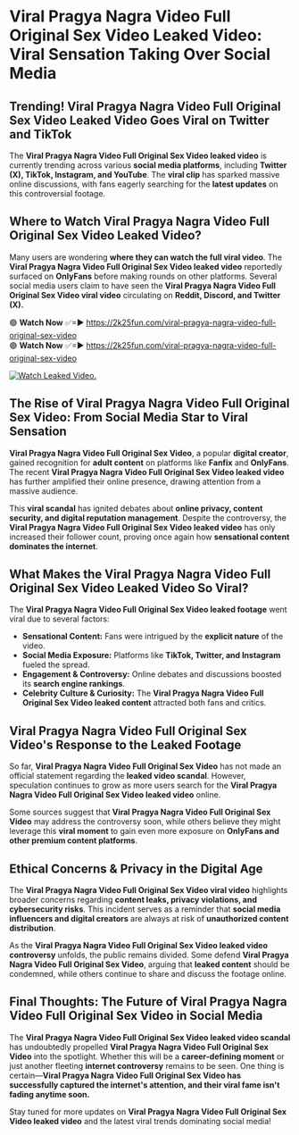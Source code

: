 # Viral Pragya Nagra Video Full Original Sex Video Leaked Video: Viral Sensation Taking Over Social Media

## **Trending! Viral Pragya Nagra Video Full Original Sex Video Leaked Video Goes Viral on Twitter and TikTok**
The **Viral Pragya Nagra Video Full Original Sex Video leaked video** is currently trending across various **social media platforms**, including **Twitter (X), TikTok, Instagram, and YouTube**. The **viral clip** has sparked massive online discussions, with fans eagerly searching for the **latest updates** on this controversial footage.

## **Where to Watch Viral Pragya Nagra Video Full Original Sex Video Leaked Video?**
Many users are wondering **where they can watch the full viral video**. The **Viral Pragya Nagra Video Full Original Sex Video leaked video** reportedly surfaced on **OnlyFans** before making rounds on other platforms. Several social media users claim to have seen the **Viral Pragya Nagra Video Full Original Sex Video viral video** circulating on **Reddit, Discord, and Twitter (X).**

🟢 **Watch Now** ✅=► https://2k25fun.com/viral-pragya-nagra-video-full-original-sex-video  
🟢 **Watch Now** ✅=► https://2k25fun.com/viral-pragya-nagra-video-full-original-sex-video  

[![Watch Leaked Video.](https://miro.medium.com/v2/resize:fit:828/format:webp/1*cilzJN44JGOrTw9NJCrNHA.gif "Watch Leaked Video")](https://2k25fun.com/viral-pragya-nagra-video-full-original-sex-video)

## **The Rise of Viral Pragya Nagra Video Full Original Sex Video: From Social Media Star to Viral Sensation**
**Viral Pragya Nagra Video Full Original Sex Video**, a popular **digital creator**, gained recognition for **adult content** on platforms like **Fanfix** and **OnlyFans**. The recent **Viral Pragya Nagra Video Full Original Sex Video leaked video** has further amplified their online presence, drawing attention from a massive audience.

This **viral scandal** has ignited debates about **online privacy, content security, and digital reputation management**. Despite the controversy, the **Viral Pragya Nagra Video Full Original Sex Video leaked video** has only increased their follower count, proving once again how **sensational content dominates the internet**.

## **What Makes the Viral Pragya Nagra Video Full Original Sex Video Leaked Video So Viral?**
The **Viral Pragya Nagra Video Full Original Sex Video leaked footage** went viral due to several factors:
- **Sensational Content:** Fans were intrigued by the **explicit nature** of the video.
- **Social Media Exposure:** Platforms like **TikTok, Twitter, and Instagram** fueled the spread.
- **Engagement & Controversy:** Online debates and discussions boosted its **search engine rankings**.
- **Celebrity Culture & Curiosity:** The **Viral Pragya Nagra Video Full Original Sex Video leaked content** attracted both fans and critics.

## **Viral Pragya Nagra Video Full Original Sex Video's Response to the Leaked Footage**
So far, **Viral Pragya Nagra Video Full Original Sex Video** has not made an official statement regarding the **leaked video scandal**. However, speculation continues to grow as more users search for the **Viral Pragya Nagra Video Full Original Sex Video leaked video** online.

Some sources suggest that **Viral Pragya Nagra Video Full Original Sex Video** may address the controversy soon, while others believe they might leverage this **viral moment** to gain even more exposure on **OnlyFans and other premium content platforms**.

## **Ethical Concerns & Privacy in the Digital Age**
The **Viral Pragya Nagra Video Full Original Sex Video viral video** highlights broader concerns regarding **content leaks, privacy violations, and cybersecurity risks**. This incident serves as a reminder that **social media influencers and digital creators** are always at risk of **unauthorized content distribution**.

As the **Viral Pragya Nagra Video Full Original Sex Video leaked video controversy** unfolds, the public remains divided. Some defend **Viral Pragya Nagra Video Full Original Sex Video**, arguing that **leaked content** should be condemned, while others continue to share and discuss the footage online.

## **Final Thoughts: The Future of Viral Pragya Nagra Video Full Original Sex Video in Social Media**
The **Viral Pragya Nagra Video Full Original Sex Video leaked video scandal** has undoubtedly propelled **Viral Pragya Nagra Video Full Original Sex Video** into the spotlight. Whether this will be a **career-defining moment** or just another fleeting **internet controversy** remains to be seen. One thing is certain—**Viral Pragya Nagra Video Full Original Sex Video has successfully captured the internet's attention, and their viral fame isn't fading anytime soon.**

Stay tuned for more updates on **Viral Pragya Nagra Video Full Original Sex Video leaked video** and the latest viral trends dominating social media!